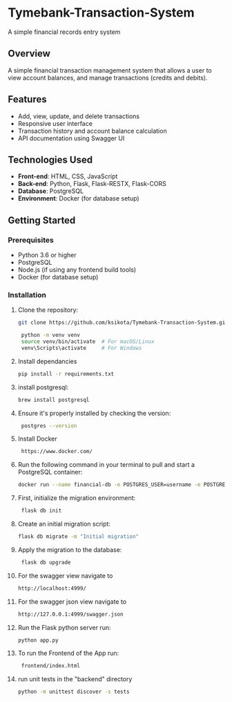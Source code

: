 # Tymebank-Transaction-System
 A simple financial records entry system

## Overview
A simple financial transaction management system that allows a user to view account balances, and manage transactions (credits and debits).

## Features
- Add, view, update, and delete transactions
- Responsive user interface
- Transaction history and account balance calculation
- API documentation using Swagger UI

## Technologies Used
- **Front-end**: HTML, CSS, JavaScript
- **Back-end**: Python, Flask, Flask-RESTX, Flask-CORS
- **Database**: PostgreSQL
- **Environment**: Docker (for database setup)

## Getting Started

### Prerequisites
- Python 3.6 or higher
- PostgreSQL
- Node.js (if using any frontend build tools)
- Docker (for database setup)

### Installation

1. Clone the repository:
   ```bash
   git clone https://github.com/ksikota/Tymebank-Transaction-System.git
   
    python -m venv venv
    source venv/bin/activate  # For macOS/Linux
    venv\Scripts\activate     # For Windows
2.  Install dependancies
      ```bash
    pip install -r requirements.txt
3. install postgresql:
    ```bash
    brew install postgresql
4. Ensure it's properly installed by checking the version:
   ```bash
    postgres --version
5. Install Docker
   ```bash
    https://www.docker.com/
6. Run the following command in your terminal to pull and start a PostgreSQL container:
    ```bash
   docker run --name financial-db -e POSTGRES_USER=username -e POSTGRES_PASSWORD=password -e POSTGRES_DB=financial_db -p 5432:5432 -d postgres
7. First, initialize the migration environment:
   ```bash
    flask db init
8. Create an initial migration script:
    ```bash
   flask db migrate -m "Initial migration"
9. Apply the migration to the database:
   ```bash
    flask db upgrade
10. For the swagger view navigate to 
    ```bash
    http://localhost:4999/
11. For the swagger json view navigate to
    ```bash
    http://127.0.0.1:4999/swagger.json
12. Run the Flask python server run:
    ```bash
    python app.py
13. To run the Frontend of the App run:
    ```bash
     frontend/index.html
14. run unit tests in the "backend" directory
    ```bash
    python -m unittest discover -s tests
